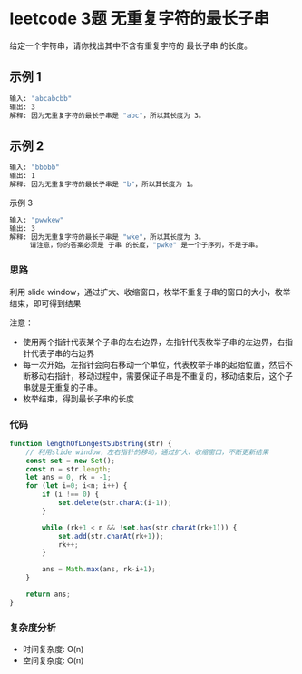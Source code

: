 # leetcode 3题 无重复字符的最长子串

给定一个字符串，请你找出其中不含有重复字符的 最长子串 的长度。

## 示例 1

```bash
输入: "abcabcbb"
输出: 3
解释: 因为无重复字符的最长子串是 "abc"，所以其长度为 3。
```

## 示例 2

```bash
输入: "bbbbb"
输出: 1
解释: 因为无重复字符的最长子串是 "b"，所以其长度为 1。
```

示例 3

```bash
输入: "pwwkew"
输出: 3
解释: 因为无重复字符的最长子串是 "wke"，所以其长度为 3。
     请注意，你的答案必须是 子串 的长度，"pwke" 是一个子序列，不是子串。
```

### 思路

利用 slide window，通过扩大、收缩窗口，枚举不重复子串的窗口的大小，枚举结束，即可得到结果

注意：

- 使用两个指针代表某个子串的左右边界，左指针代表枚举子串的左边界，右指针代表子串的右边界
- 每一次开始，左指针会向右移动一个单位，代表枚举子串的起始位置，然后不断移动右指针，移动过程中，需要保证子串是不重复的，移动结束后，这个子串就是无重复的子串。
- 枚举结束，得到最长子串的长度

### 代码

```js
function lengthOfLongestSubstring(str) {
    // 利用slide window，左右指针的移动，通过扩大、收缩窗口，不断更新结果
    const set = new Set();
    const n = str.length;
    let ans = 0, rk = -1;
    for (let i=0; i<n; i++) {
        if (i !== 0) {
            set.delete(str.charAt(i-1));
        }

        while (rk+1 < n && !set.has(str.charAt(rk+1))) {
            set.add(str.charAt(rk+1));
            rk++;
        }

        ans = Math.max(ans, rk-i+1);
    }

    return ans;
}
```

### 复杂度分析

- 时间复杂度: O(n)
- 空间复杂度: O(n)
